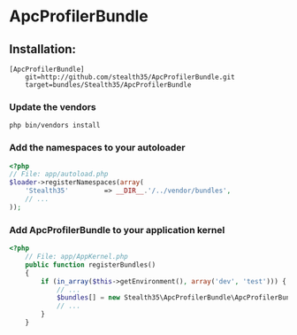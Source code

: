 # ApcProfilerBundle

## Installation:

    [ApcProfilerBundle]
        git=http://github.com/stealth35/ApcProfilerBundle.git
        target=bundles/Stealth35/ApcProfilerBundle

### Update the vendors

    php bin/vendors install

### Add the namespaces to your autoloader

``` php
<?php
// File: app/autoload.php
$loader->registerNamespaces(array(
    'Stealth35'         => __DIR__.'/../vendor/bundles',
    // ...
));
```

### Add ApcProfilerBundle to your application kernel

``` php
<?php
    // File: app/AppKernel.php
    public function registerBundles()
    {
        if (in_array($this->getEnvironment(), array('dev', 'test'))) {
            // ...
            $bundles[] = new Stealth35\ApcProfilerBundle\ApcProfilerBundle();
            // ...
        }
    }
```